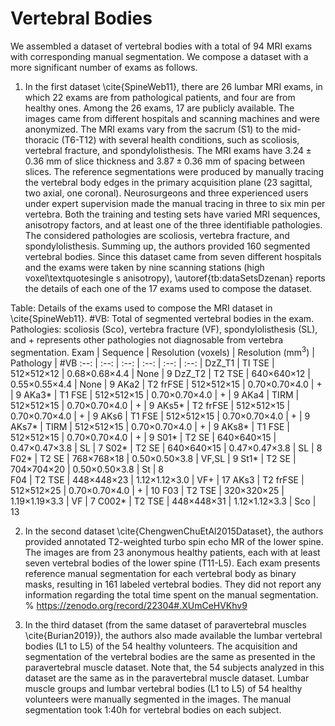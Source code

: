 

# Vertebral Bodies

We assembled a dataset of vertebral bodies with a total of 94 MRI exams with corresponding manual segmentation. We compose a dataset with a more significant number of exams as follows.

1. In the first dataset \cite{SpineWeb11},  there are 26 lumbar MRI exams, in which 22 exams are from pathological patients, and four are from healthy ones. Among the 26 exams, 17 are publicly available. The images came from different hospitals and scanning machines and were anonymized. The MRI exams vary from the sacrum (S1) to the mid-thoracic (T6-T12) with several health conditions, such as scoliosis, vertebral fracture, and spondylolisthesis. The MRI exams have $3.24 \pm 0.36$ mm of slice thickness and $3.87 \pm 0.36$ mm of spacing between slices. The reference segmentations were produced by manually tracing the vertebral body edges in the primary acquisition plane (23 sagittal, two axial, one coronal). Neurosurgeons and three experienced users under expert supervision made the manual tracing in three to six min per vertebra. Both the training and testing sets have varied MRI sequences, anisotropy factors, and at least one of the three identifiable pathologies. The considered pathologies are scoliosis, vertebra fracture, and spondylolisthesis. Summing up, the authors provided 160 segmented vertebral bodies. Since this dataset came from seven different hospitals and the exams were taken by nine scanning stations (high voxel\textquotesingle s anisotropy), \autoref{tb:dataSetsDzenan} reports the details of each one of the 17 exams used to compose the dataset.

Table: <bf>Details of the exams used to compose the MRI dataset in \cite{SpineWeb11}.</bf> \#VB: Total of segmented vertebral bodies in the exam. Pathologies: scoliosis (Sco), vertebra fracture (VF), spondylolisthesis (SL), and + represents other pathologies not diagnosable from vertebra segmentation.
Exam | Sequence  |  Resolution (voxels)  |  Resolution (mm<sup>3</sup>) | Pathology | #VB
:--: | :--: | :--: | :--: | :--: | :--: | 
DzZ_T1 | TI TSE   | 512&times;512&times;12   | 0.68&times;0.68&times;4.4  	| None	      | 9
DzZ_T2 | T2 TSE   | 640&times;640&times;12   | 0.55&times;0.55&times;4.4 	| None	      | 9
AKa2    | T2 frFSE | 512&times;512&times;15  | 0.70&times;0.70&times;4.0    | +           | 9 
AKa3*   | T1 FSE   | 512&times;512&times;15  | 0.70&times;0.70&times;4.0    | +           | 9 
AKa4    | TIRM     | 512&times;512&times;15  | 0.70&times;0.70&times;4.0    | +           | 9
AKs5*   | T2 frFSE | 512&times;512&times;15  | 0.70&times;0.70&times;4.0    | +           | 9
AKs6    | T1 FSE   | 512&times;512&times;15  | 0.70&times;0.70&times;4.0    | +           | 9
AKs7*   | TIRM     | 512&times;512&times;15  | 0.70&times;0.70&times;4.0    | +           | 9
AKs8*   | T1 FSE   | 512&times;512&times;15  | 0.70&times;0.70&times;4.0    | +           | 9
S01*    | T2 SE    | 640&times;640&times;15  | 0.47&times;0.47&times;3.8    | SL          | 7 
S02*    | T2 SE    | 640&times;640&times;15  | 0.47&times;0.47&times;3.8    | SL          | 8  
F02*    | T2 SE    | 768&times;768&times;18  | 0.50&times;0.50&times;3.8    | VF,SL       | 9 
St1*    | T2 SE    | 704&times;704&times;20  | 0.50&times;0.50&times;3.8    | St          | 8  
F04     | T2 TSE   | 448&times;448&times;23  | 1.12&times;1.12&times;3.0    | VF+         | 17 
AKs3    | T2 frFSE | 512&times;512&times;25  | 0.70&times;0.70&times;4.0    | +           | 10
F03     | T2 TSE   | 320&times;320&times;25  | 1.19&times;1.19&times;3.3    | VF          | 7 
C002*   | T2 TSE   | 448&times;448&times;31  | 1.12&times;1.12&times;3.3    | Sco         | 13



2. In the second dataset \cite{ChengwenChuEtAl2015Dataset}, the authors provided annotated T2-weighted turbo spin echo MR of the lower spine.
The images are from 23 anonymous healthy patients, each with at least seven vertebral bodies of the lower spine (T11-L5).  Each exam presents reference manual segmentation for each vertebral body as binary masks, resulting in 161 labeled vertebral bodies. They did not report any information regarding the total time spent on the manual segmentation.
% https://zenodo.org/record/22304#.XUmCeHVKhv9

3. In the third dataset (from the same dataset of paravertebral muscles \cite{Burian2019}), the authors also made available the lumbar vertebral bodies (L1 to L5) of the 54 healthy volunteers.  The acquisition and segmentation of the vertebral bodies are the same as presented in the paravertebral muscle dataset. Note that, the 54 subjects analyzed in this dataset are the same as in the paravertebral muscle dataset. Lumbar muscle groups and lumbar vertebral bodies (L1 to L5) of 54 healthy volunteers were manually segmented in the images. The manual segmentation took 1:40h for vertebral bodies on each subject.
